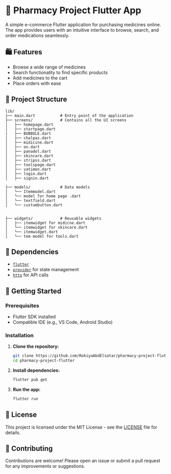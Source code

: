 # 💊 Pharmacy Project Flutter App

A simple e-commerce Flutter application for purchasing medicines online. The app provides users with an intuitive interface to browse, search, and order medications seamlessly.

## 🛍️ Features

- Browse a wide range of medicines
- Search functionality to find specific products
- Add medicines to the cart
- Place orders with ease

## 📂 Project Structure

```
lib/
├── main.dart           # Entry point of the application
├── screens/            # Contains all the UI screens
│   ├── homepage.dart
│   ├── startpage.dart
|   ├── BUBBULE.dart
│   ├── chalpas.dart
│   ├── midicine.dart
│   ├── on.dart
│   ├── panadol.dart
│   ├── skincare.dart
│   ├── stripss.dart
│   ├── toolspage.dart
│   ├── vatimen.dart
│   ├── login.dart
│   ├── signin.dart

├── models/             # Data models
│   └── Itemmodel.dart
│   └── model for home page .dart
│   └── textfield.dart
│   └── custumbutton.dart


├── widgets/            # Reusable widgets
│   ├── itemwidget for midicne.dart
│   └── itemwidget for skincare.dart
│   └── itemwidget.dart
│   └── tem model for tools.dart
```

## 🧰 Dependencies

- [`flutter`](https://flutter.dev/)
- [`provider`](https://pub.dev/packages/provider) for state management
- [`http`](https://pub.dev/packages/http) for API calls

## 🚀 Getting Started

### Prerequisites

- Flutter SDK installed
- Compatible IDE (e.g., VS Code, Android Studio)

### Installation

1. **Clone the repository:**
   ```bash
   git clone https://github.com/RokiyaAbdElsatar/pharmacy-project-flutter.git
   cd pharmacy-project-flutter
   ```

2. **Install dependencies:**
   ```bash
   flutter pub get
   ```

3. **Run the app:**
   ```bash
   flutter run
   ```
   
## 📄 License

This project is licensed under the MIT License - see the [LICENSE](LICENSE) file for details.

## 🤝 Contributing

Contributions are welcome! Please open an issue or submit a pull request for any improvements or suggestions.
